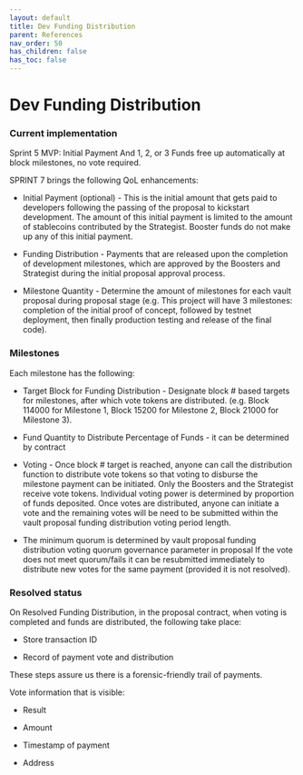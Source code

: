 ```yaml
---
layout: default
title: Dev Funding Distribution
parent: References
nav_order: 50
has_children: false
has_toc: false
---
```


Dev Funding Distribution
========================

### Current implementation[](https://elanu-sheetmaster.gitbook.io/y-foundry/info/references/dev-funding-distribution#current-implementation)

Sprint 5 MVP: Initial Payment And 1, 2, or 3 Funds free up automatically at block milestones, no vote required.

SPRINT 7 brings the following QoL enhancements:

-   Initial Payment (optional) - This is the initial amount that gets paid to developers following the passing of the proposal to kickstart development. The amount of this initial payment is limited to the amount of stablecoins contributed by the Strategist. Booster funds do not make up any of this initial payment.

-   Funding Distribution - Payments that are released upon the completion of development milestones, which are approved by the Boosters and Strategist during the initial proposal approval process.

-   Milestone Quantity - Determine the amount of milestones for each vault proposal during proposal stage (e.g. This project will have 3 milestones: completion of the initial proof of concept, followed by testnet deployment, then finally production testing and release of the final code).

### Milestones[](https://elanu-sheetmaster.gitbook.io/y-foundry/info/references/dev-funding-distribution#milestones)

Each milestone has the following:

-   Target Block for Funding Distribution - Designate block # based targets for milestones, after which vote tokens are distributed. (e.g. Block 114000 for Milestone 1, Block 15200 for Milestone 2, Block 21000 for Milestone 3).

-   Fund Quantity to Distribute Percentage of Funds - it can be determined by contract

-   Voting - Once block # target is reached, anyone can call the distribution function to distribute vote tokens so that voting to disburse the milestone payment can be initiated. Only the Boosters and the Strategist receive vote tokens. Individual voting power is determined by proportion of funds deposited. Once votes are distributed, anyone can initiate a vote and the remaining votes will be need to be submitted within the vault proposal funding distribution voting period length.

-   The minimum quorum is determined by vault proposal funding distribution voting quorum governance parameter in proposal If the vote does not meet quorum/fails it can be resubmitted immediately to distribute new votes for the same payment (provided it is not resolved).

### Resolved status[](https://elanu-sheetmaster.gitbook.io/y-foundry/info/references/dev-funding-distribution#resolved-status)

On Resolved Funding Distribution, in the proposal contract, when voting is completed and funds are distributed, the following take place:

-   Store transaction ID

-   Record of payment vote and distribution

These steps assure us there is a forensic-friendly trail of payments.

Vote information that is visible:

-   Result

-   Amount

-   Timestamp of payment

-   Address